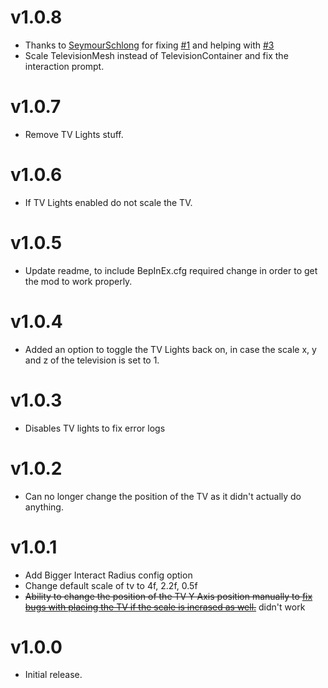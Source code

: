 # v1.0.8
- Thanks to [SeymourSchlong](https://github.com/SeymourSchlong) for fixing [#1](https://github.com/DeathWrench/ScaleableTelevision/issues/1) and helping with [#3](https://github.com/DeathWrench/ScaleableTelevision/issues/3)
- Scale TelevisionMesh instead of TelevisionContainer and fix the interaction prompt.

# v1.0.7
- Remove TV Lights stuff.

# v1.0.6
- If TV Lights enabled do not scale the TV. 

# v1.0.5
- Update readme, to include BepInEx.cfg required change in order to get the mod to work properly. 

# v1.0.4
- Added an option to toggle the TV Lights back on, in case the scale x, y and z of the television is set to 1.

# v1.0.3
- Disables TV lights to fix error logs

# v1.0.2
- Can no longer change the position of the TV as it didn't actually do anything.

# v1.0.1
- Add Bigger Interact Radius config option
- Change default scale of tv to 4f, 2.2f, 0.5f
- ~~Ability to change the position of the TV Y Axis position manually to [fix bugs with placing the TV if the scale is incrased as well.](https://github.com/DeathWrench/ScaleableTelevision/issues/1)~~ didn't work

# v1.0.0

- Initial release.
